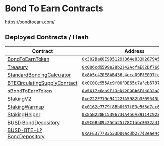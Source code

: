 

# Bond To Earn Contracts

https://bondtoearn.com/

## Deployed Contracts / Hash




| Contract                                                                     | Address                                                                                                                     |
| ---------------------------------------------------------------------------- | --------------------------------------------------------------------------------------------------------------------------- |
| [BondToEarnToken](./contracts/BondToEarnToken.sol)                           | [`0x302Ba80E9D51293B64e833D2879A54E2729e7b17`](https://bscscan.com/address/0x302Ba80E9D51293B64e833D2879A54E2729e7b17#code) |
| [Treasury](./contracts/Treasury.sol)                                         | [`0x006cd9599e28b2242AcfaE62Df76662D044B9a02`](https://bscscan.com/address/0x006cd9599e28b2242AcfaE62Df76662D044B9a02#code) |
| [StandardBondingCalculator](./contracts/StandardBondingCalculator.sol)       | [`0x8b5c420E8AB436c4eca09F8E097fd9dbF18D38EC`](https://bscscan.com/address/0x8b5c420E8AB436c4eca09F8E097fd9dbF18D38EC#code) |
| [BTECirculatingSupplyConrtact](./contracts/BTECirculatingSupplyConrtact.sol) | [`0x0C0Ce955Ac9f00FDE65c7aFeb6797a0Db40988c3`](https://bscscan.com/address/0x0C0Ce955Ac9f00FDE65c7aFeb6797a0Db40988c3#code) |
| [sBondToEarnToken](./contracts/sBondToEarnToken.sol)                         | [`0x5617c8ca9F43eD02E0Bb6F84833a849afD99AeDd`](https://bscscan.com/address/0x5617c8ca9F43eD02E0Bb6F84833a849afD99AeDd#code) |
| [StakingV2](./contracts/StakingV2.sol)                                       | [`0xe222F719e941223A5982b3F09545b0D1694c940a`](https://bscscan.com/address/0xe222F719e941223A5982b3F09545b0D1694c940a#code) |
| [StakingWarmup](./contracts/StakingWarmup.sol)                               | [`0x0162e7779f8Bb0067fE3e565d7cc658031F7972B`](https://bscscan.com/address/0x0162e7779f8Bb0067fE3e565d7cc658031F7972B#code) |
| [StakingHelper](./contracts/StakingHelper.sol)                               | [`0x85B228E15396730A456A39314c923299fcc30d23`](https://bscscan.com/address/0x85B228E15396730A456A39314c923299fcc30d23#code) |
| [BUSD BondDepository](./contracts/BondDepository.sol)                        | [`0x9C6B509c25Ca25178C1abcB032a4f3DA1506a471`](https://bscscan.com/address/0x9C6B509c25Ca25178C1abcB032a4f3DA1506a471#code) |
| [BUSD-BTE-LP BondDepository](./contracts/BondDepository.sol)                 | [`0xAFE377783533DD0ac3b277d3eae4cfce8Dc1d450`](https://bscscan.com/address/0xAFE377783533DD0ac3b277d3eae4cfce8Dc1d450#code) |
